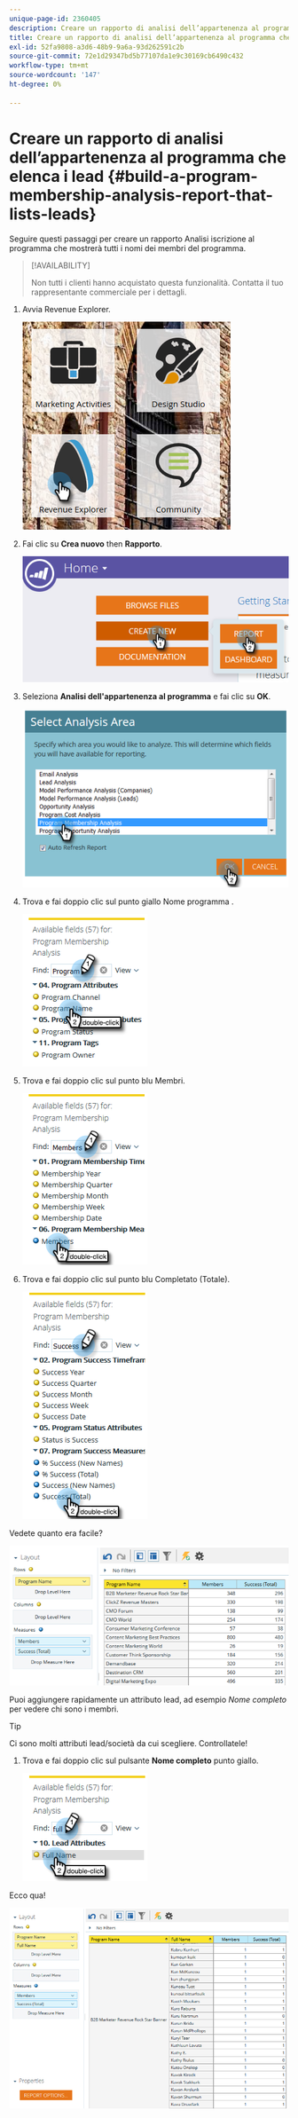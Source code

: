 ```yaml
---
unique-page-id: 2360405
description: Creare un rapporto di analisi dell’appartenenza al programma che elenca i lead - Marketo Docs - Documentazione del prodotto
title: Creare un rapporto di analisi dell’appartenenza al programma che elenca i lead
exl-id: 52fa9808-a3d6-48b9-9a6a-93d262591c2b
source-git-commit: 72e1d29347bd5b77107da1e9c30169cb6490c432
workflow-type: tm+mt
source-wordcount: '147'
ht-degree: 0%

---
```


# Creare un rapporto di analisi dell’appartenenza al programma che elenca i lead {#build-a-program-membership-analysis-report-that-lists-leads}

Seguire questi passaggi per creare un rapporto Analisi iscrizione al programma che mostrerà tutti i nomi dei membri del programma.

>[!AVAILABILITY]
>
>Non tutti i clienti hanno acquistato questa funzionalità. Contatta il tuo rappresentante commerciale per i dettagli.

1. Avvia Revenue Explorer.

   ![](assets/one.png)

1. Fai clic su **Crea nuovo** then **Rapporto**.

   ![](assets/two.png)

1. Seleziona **Analisi dell&#39;appartenenza al programma** e fai clic su **OK**.

   ![](assets/three.png)

1. Trova e fai doppio clic sul punto giallo Nome programma .

   ![](assets/four.png)

1. Trova e fai doppio clic sul punto blu Membri.

   ![](assets/five.png)

1. Trova e fai doppio clic sul punto blu Completato (Totale).

   ![](assets/six.png)

Vedete quanto era facile?

![](assets/seven.png)

Puoi aggiungere rapidamente un attributo lead, ad esempio _Nome completo_ per vedere chi sono i membri.

>[!TIP]
>
>Ci sono molti attributi lead/società da cui scegliere. Controllatele!

1. Trova e fai doppio clic sul pulsante **Nome completo** punto giallo.

   ![](assets/eight.png)

Ecco qua!

![](assets/nine.png)
